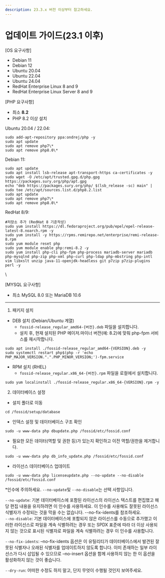 ```yaml
---
description: 23.3.x 버전 이상부터 참고하세요.
---
```


# 업데이트 가이드(23.1 이후)

\[OS 요구사항]

* Debian 11
* Debian 12
* Ubuntu 20.04
* Ubuntu 22.04
* Ubuntu 24.04
* RedHat Enterprise Linux 8 and 9
* RedHat Enterprise Linux Server 8 and 9



\[PHP 요구사항]

* 최소 **8.2**
* PHP 8.2 이상 설치

Ubuntu 20.04 / 22.04:

```
sudo add-apt-repository ppa:ondrej/php -y
sudo apt update
sudo apt remove php7\*
sudo apt remove php8.0\*
```

Debian 11:

```
sudo apt update
sudo apt install lsb-release apt-transport-https ca-certificates -y
sudo wget -O /etc/apt/trusted.gpg.d/php.gpg https://packages.sury.org/php/apt.gpg
echo "deb https://packages.sury.org/php/ $(lsb_release -sc) main" | sudo tee /etc/apt/sources.list.d/php8.2.list
sudo apt update
sudo apt remove php7\*
sudo apt remove php8.0\*
```

RedHat 8/9:

```
#저장소 추가 (RedHat 8 기준작성)
sudo yum install https://dl.fedoraproject.org/pub/epel/epel-release-latest-8.noarch.rpm -y
sudo yum install -y https://rpms.remirepo.net/enterprise/remi-release-8.rpm
sudo yum module reset php
sudo yum module enable php:remi-8.2 -y
sudo yum install php-cli php-fpm php-process mariadb-server mariadb php-mysqlnd php-zip php-xml php-curl php-ldap php-mbstring php-intl vim libxslt unzip java-11-openjdk-headless git p7zip p7zip-plugins perl -y

```

\




\[MYSQL 요구사항]

* 최소 MySQL 8.0 또는 MariaDB 10.6



***



1. 패키지 설치

* DEB 설치 (Debian/Ubuntu 계열)
  * `fossid-release_regular_amd64-{버전}.deb` 파일을 설치합니다.
  * 설치 후, 현재 설치된 PHP 메이저.마이너 버전(예: 8.2)에 맞춰 php-fpm 서비스를 재시작합니다.

```
sudo apt install ./fossid-release_regular_amd64-{VERSION}.deb -y
sudo systemctl restart php$(php -r 'echo PHP_MAJOR_VERSION.".".PHP_MINOR_VERSION;')-fpm.service
```

* RPM 설치 (RHEL)
  * `fossid-release_regular.x86_64-{버전}.rpm` 파일을 로컬에서 설치합니다.

```
sudo yum localinstall ./fossid-release_regular.x86_64-{VERSION}.rpm -y
```





2. 데이터베이스 설정&#x20;

* 설치 폴더로 이동&#x20;

```
cd /fossid/setup/database
```

* 인덱스 설정 및 데이터베이스 구조 확인

```
sudo -u www-data php dbupdate.php /fossid/etc/fossid.conf
```

* 필요한 모든 데이터(역할 및 권한 등)가 있는지 확인하고 이전 역할/권한을 제거합니다.

```
sudo -u www-data php db_info_update.php /fossid/etc/fossid.conf
```

* 라이선스 데이터베이스 업데이트

```
sudo -u www-data php licenseupdate.php --no-update --no-disable /fossid/etc/fossid.conf
```

\*인수에 주의하세요. `--no-update`및 `--no-disable`는 선택 사항입니다.

`--no-update`: 기본 데이터베이스에 포함된 라이선스의 라이선스 텍스트를 편집했고 해당 편집 내용을 유지하려면 이 인수를 사용하세요. 이 인수를 사용해도 잘못된 라이선스 식별자가 수정되는 것을 막을 수는 없습니다. --no-fix-idents를 참조하세요.\
`--no-disable`: 기본 데이터베이스에 포함되지 않은 라이선스를 수동으로 추가했고 이러한 라이선스로 파일을 계속 식별하려는 경우 또는 SPDX 표준에 따라 더 이상 사용되지 않는 것으로 표시된 식별자로 파일을 계속 식별하려는 경우 이 인수를 사용합니다.

`--no-fix-idents`: –no-fix-idents 옵션은 이 유틸리티가 데이터베이스에서 발견된 잘못된 식별자나 오래된 식별자를 업데이트하지 않도록 합니다. 이미 존재하는 일부 라이선스가 다시 삽입될 수 있으므로 –no-insert 옵션을 함께 사용하지 않는 한 이 옵션을 활성화하지 않는 것이 좋습니다.

`--dry-run`: 어떠한 수정도 하지 말고, 단지 무엇이 수행될 것인지 보여주세요.

























